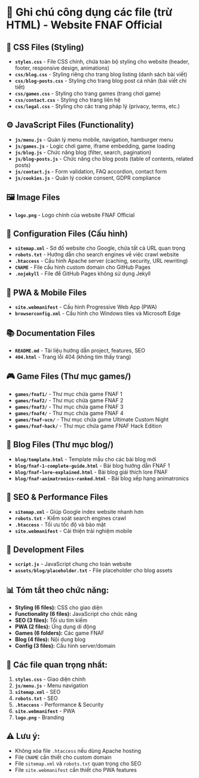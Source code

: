 # 📝 **Ghi chú công dụng các file (trừ HTML) - Website FNAF Official**

## 🎨 **CSS Files (Styling)**

- **`styles.css`** - File CSS chính, chứa toàn bộ styling cho website (header, footer, responsive design, animations)
- **`css/blog.css`** - Styling riêng cho trang blog listing (danh sách bài viết)
- **`css/blog-posts.css`** - Styling cho trang blog post cá nhân (bài viết chi tiết)
- **`css/games.css`** - Styling cho trang games (trang chơi game)
- **`css/contact.css`** - Styling cho trang liên hệ
- **`css/legal.css`** - Styling cho các trang pháp lý (privacy, terms, etc.)

## ⚙️ **JavaScript Files (Functionality)**

- **`js/menu.js`** - Quản lý menu mobile, navigation, hamburger menu
- **`js/games.js`** - Logic chơi game, iframe embedding, game loading
- **`js/blog.js`** - Chức năng blog (filter, search, pagination)
- **`js/blog-posts.js`** - Chức năng cho blog posts (table of contents, related posts)
- **`js/contact.js`** - Form validation, FAQ accordion, contact form
- **`js/cookies.js`** - Quản lý cookie consent, GDPR compliance

## 🖼️ **Image Files**

- **`logo.png`** - Logo chính của website FNAF Official

## 📄 **Configuration Files (Cấu hình)**

- **`sitemap.xml`** - Sơ đồ website cho Google, chứa tất cả URL quan trọng
- **`robots.txt`** - Hướng dẫn cho search engines về việc crawl website
- **`.htaccess`** - Cấu hình Apache server (caching, security, URL rewriting)
- **`CNAME`** - File cấu hình custom domain cho GitHub Pages
- **`.nojekyll`** - File để GitHub Pages không sử dụng Jekyll

## 📱 **PWA & Mobile Files**

- **`site.webmanifest`** - Cấu hình Progressive Web App (PWA)
- **`browserconfig.xml`** - Cấu hình cho Windows tiles và Microsoft Edge

## 📚 **Documentation Files**

- **`README.md`** - Tài liệu hướng dẫn project, features, SEO
- **`404.html`** - Trang lỗi 404 (không tìm thấy trang)

## 🎮 **Game Files (Thư mục games/)**

- **`games/fnaf1/`** - Thư mục chứa game FNAF 1
- **`games/fnaf2/`** - Thư mục chứa game FNAF 2
- **`games/fnaf3/`** - Thư mục chứa game FNAF 3
- **`games/fnaf4/`** - Thư mục chứa game FNAF 4
- **`games/fnaf-ucn/`** - Thư mục chứa game Ultimate Custom Night
- **`games/fnaf-hack/`** - Thư mục chứa game FNAF Hack Edition

## 📝 **Blog Files (Thư mục blog/)**

- **`blog/template.html`** - Template mẫu cho các bài blog mới
- **`blog/fnaf-1-complete-guide.html`** - Bài blog hướng dẫn FNAF 1
- **`blog/fnaf-lore-explained.html`** - Bài blog giải thích lore FNAF
- **`blog/fnaf-animatronics-ranked.html`** - Bài blog xếp hạng animatronics

## 🎯 **SEO & Performance Files**

- **`sitemap.xml`** - Giúp Google index website nhanh hơn
- **`robots.txt`** - Kiểm soát search engines crawl
- **`.htaccess`** - Tối ưu tốc độ và bảo mật
- **`site.webmanifest`** - Cải thiện trải nghiệm mobile

## 🔧 **Development Files**

- **`script.js`** - JavaScript chung cho toàn website
- **`assets/blog/placeholder.txt`** - File placeholder cho blog assets

## 📊 **Tóm tắt theo chức năng:**

- **Styling (6 files):** CSS cho giao diện
- **Functionality (6 files):** JavaScript cho chức năng
- **SEO (3 files):** Tối ưu tìm kiếm
- **PWA (2 files):** Ứng dụng di động
- **Games (6 folders):** Các game FNAF
- **Blog (4 files):** Nội dung blog
- **Config (3 files):** Cấu hình server/domain

## 🚀 **Các file quan trọng nhất:**

1. **`styles.css`** - Giao diện chính
2. **`js/menu.js`** - Menu navigation
3. **`sitemap.xml`** - SEO
4. **`robots.txt`** - SEO
5. **`.htaccess`** - Performance & Security
6. **`site.webmanifest`** - PWA
7. **`logo.png`** - Branding

## ⚠️ **Lưu ý:**

- Không xóa file `.htaccess` nếu dùng Apache hosting
- File `CNAME` cần thiết cho custom domain
- File `sitemap.xml` và `robots.txt` quan trọng cho SEO
- File `site.webmanifest` cần thiết cho PWA features
